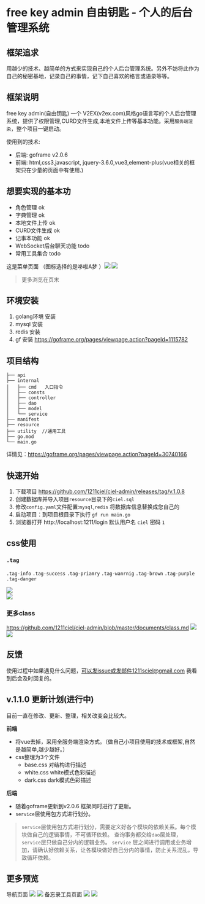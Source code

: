 # free key admin 自由钥匙 - 个人的后台管理系统

## 框架追求

用越少的技术、越简单的方式来实现自己的个人后台管理系统。另外不妨将此作为自己的秘密基地，记录自己的事情，记下自己喜欢的格言或语录等等。

## 框架说明

free key admin(自由钥匙) 一个 V2EX(v2ex.com)风格go语言写的个人后台管理系统，提供了权限管理,CURD文件生成,本地文件上传等基本功能。采用`服务端渲染`，整个项目一键启动。

使用到的技术:

- 后端: goframe v2.0.6
- 前端: html,css3,javascript, jquery-3.6.0,vue3,element-plus(vue相关的框架只在少量的页面中有使用.)

## 想要实现的基本功

- 角色管理 ok
- 字典管理 ok
- 本地文件上传 ok
- CURD文件生成 ok
- 记事本功能 ok
- WebSocket后台聊天功能 todo
- 常用工具集合 todo

这是菜单页面 （图标选择的是哆啦A梦 ）![](./documents/home1.png) ![](./documents/home2.png)

> 更多浏览在页末

## 环境安装

1. golang环境 安装
2. mysql 安装
3. redis 安装
4. gf 安装  https://goframe.org/pages/viewpage.action?pageId=1115782

## 项目结构

```text
├── api
├── internal
│   ├── cmd   入口指令
│   ├── consts
│   ├── controller
│   ├── dao
│   ├── model
│   └── service
├── manifest
├── resource
├── utility  //通用工具
├── go.mod
└── main.go 
```

详情见：https://goframe.org/pages/viewpage.action?pageId=30740166

## 快速开始

1. 下载项目 https://github.com/1211ciel/ciel-admin/releases/tag/v.1.0.8
2. 创建数据库并导入项目`resource`目录下的`ciel.sql`
3. 修改`config.yaml`文件配置:`mysql`,`redis` 将数据库信息替换成您自己的
4. 启动项目：到项目根目录下执行 `gf run main.go`
5. 浏览器打开 http://localhost:1211/login  默认用户名 `ciel` 密码 `1`

## css使用

### `.tag`

`.tag-info` `.tag-success` `.tag-priamry` `.tag-wanrnig` `.tag-brown` `.tag-purple` `.tag-danger`

![](./documents/tag.png) <br> ![](./documents/tag2.png)

### 更多class

https://github.com/1211ciel/ciel-admin/blob/master/documents/class.md
![](./documents/class1.png) <br>
![](./documents/class2.png)

## 反馈

使用过程中如果遇见什么问题，可以发issue或发邮件1211sciel@gmail.com 我看到后会及时回复的。

## v.1.1.0 更新计划(进行中)

目前一直在修改、更新、整理，相关改变会比较大。

**前端**

- 将vue去掉，采用全服务端渲染方式。（做自己小项目使用的技术或框架,自然是越简单,越少越好。）
- css整理为3个文件
    - base.css 对结构进行描述
    - white.css white模式色彩描述
    - dark.css dark模式色彩描述

**后端**

- 随着goframe更新到v2.0.6 框架同时进行了更新。
- `service`层使用包方式进行划分。

> `service`层使用包方式进行划分，需要定义好各个模块的依赖关系。每个模块做自己的逻辑事情，不可循环依赖。
> 查询事务都交给`dao`层处理，`service`层只做自己分内的逻辑业务。
> `service` 层之间进行调用或业务增加，请确认好依赖关系，让各模块做好自己分内的事情，防止关系混乱，导致循环依赖。

## 更多预览

导航页面  ![](./documents/home5.png) ![](./documents/home6.png)
备忘录工具页面 ![](./documents/home3.png) ![](./documents/home4.png)
